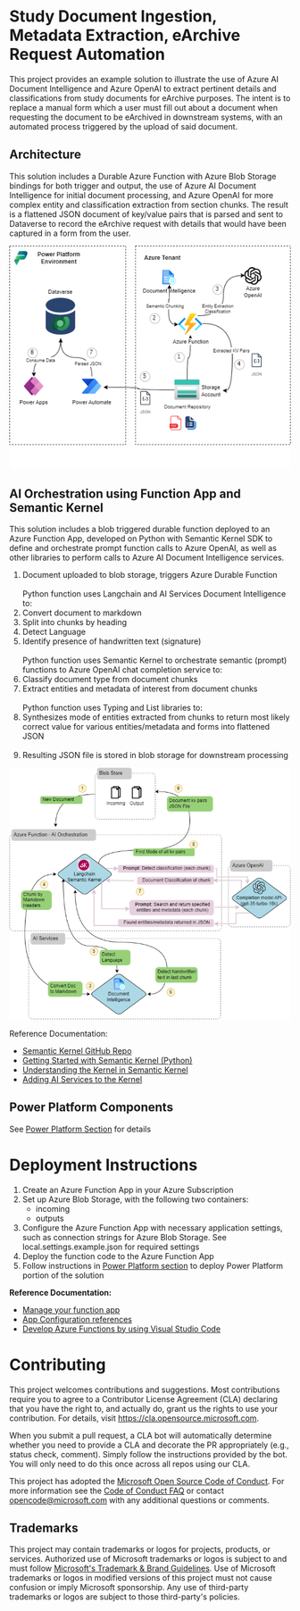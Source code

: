 # Study Document Ingestion, Metadata Extraction, eArchive Request Automation

This project provides an example solution to illustrate the use of Azure AI Document Intelligence and Azure OpenAI to extract pertinent details and classifications from study documents for eArchive purposes. The intent is to replace a manual form which a user must fill out about a document when requesting the document to be eArchived in downstream systems, with an automated process triggered by the upload of said document. 

## Architecture

This solution includes a Durable Azure Function with Azure Blob Storage bindings for both trigger and output, the use of Azure AI Document Intelligence for initial document processing, and Azure OpenAI for more complex entity and classification extraction from section chunks. The result is a flattened JSON document of key/value pairs that is parsed and sent to Dataverse to record the eArchive request with details that would have been captured in a form from the user.

![Solution Architecture](./docs/DocIngestion_Architecture.png)

## AI Orchestration using Function App and Semantic Kernel

This solution includes a blob triggered durable function deployed to an Azure Function App, developed on Python with Semantic Kernel SDK to define and orchestrate prompt function calls to Azure OpenAI, as well as other libraries to perform calls to Azure AI Document Intelligence services.

1. Document uploaded to blob storage, triggers Azure Durable Function
<br><br>
Python function uses Langchain and AI Services Document Intelligence to:
2. Convert document to markdown
3. Split into chunks by heading
4. Detect Language
5. Identify presence of handwritten text (signature)
<br><br>
Python function uses Semantic Kernel to orchestrate semantic (prompt) functions to Azure OpenAI chat completion service to:
6. Classify document type from document chunks
7. Extract entities and metadata of interest from document chunks
<br><br>
Python function uses Typing and List libraries to:
8. Synthesizes mode of entities extracted from chunks to return most likely correct value for various entities/metadata and forms into flattened JSON
<br><br>
9. Resulting JSON file is stored in blob storage for downstream processing

![Function App Logic Flow](./docs/DocIngestion_AppLogicFlow.png)

Reference Documentation:

* [Semantic Kernel GitHub Repo](https://github.com/microsoft/semantic-kernel/tree/main)
* [Getting Started with Semantic Kernel (Python)](https://github.com/microsoft/semantic-kernel/blob/main/python/README.md)
* [Understanding the Kernel in Semantic Kernel](https://learn.microsoft.com/en-us/semantic-kernel/agents/kernel/?tabs=python)
* [Adding AI Services to the Kernel](https://learn.microsoft.com/en-us/semantic-kernel/agents/kernel/adding-services?tabs=python)

## Power Platform Components
See [Power Platform Section](./powerplat/readme.md) for details

# Deployment Instructions

1. Create an Azure Function App in your Azure Subscription
2. Set up Azure Blob Storage, with the following two containers:
    * incoming
    * outputs
3. Configure the Azure Function App with necessary application settings, such as connection strings for Azure Blob Storage. See local.settings.example.json for required settings
4. Deploy the function code to the Azure Function App
5. Follow instructions in [Power Platform section](/powerplat/readme.md) to deploy Power Platform portion of the solution

**Reference Documentation:**

* [Manage your function app](https://learn.microsoft.com/en-us/azure/azure-functions/functions-how-to-use-azure-function-app-settings?tabs=portal)
* [App Configuration references](https://learn.microsoft.com/en-us/azure/app-service/app-service-configuration-references?toc=%2Fazure%2Fazure-functions%2Ftoc.json)
* [Develop Azure Functions by using Visual Studio Code](https://learn.microsoft.com/en-us/azure/azure-functions/functions-develop-vs-code?tabs=node-v4%2Cpython-v2%2Cisolated-process&pivots=programming-language-python)

# Contributing

This project welcomes contributions and suggestions.  Most contributions require you to agree to a
Contributor License Agreement (CLA) declaring that you have the right to, and actually do, grant us
the rights to use your contribution. For details, visit https://cla.opensource.microsoft.com.

When you submit a pull request, a CLA bot will automatically determine whether you need to provide
a CLA and decorate the PR appropriately (e.g., status check, comment). Simply follow the instructions
provided by the bot. You will only need to do this once across all repos using our CLA.

This project has adopted the [Microsoft Open Source Code of Conduct](https://opensource.microsoft.com/codeofconduct/).
For more information see the [Code of Conduct FAQ](https://opensource.microsoft.com/codeofconduct/faq/) or
contact [opencode@microsoft.com](mailto:opencode@microsoft.com) with any additional questions or comments.

## Trademarks

This project may contain trademarks or logos for projects, products, or services. Authorized use of Microsoft 
trademarks or logos is subject to and must follow 
[Microsoft's Trademark & Brand Guidelines](https://www.microsoft.com/en-us/legal/intellectualproperty/trademarks/usage/general).
Use of Microsoft trademarks or logos in modified versions of this project must not cause confusion or imply Microsoft sponsorship.
Any use of third-party trademarks or logos are subject to those third-party's policies.
